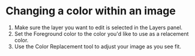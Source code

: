 # Changing a color within an image

1. Make sure the layer you want to edit is selected in the Layers panel.
2. Set the Foreground color to the color you'd like to use as a relacement color. 
3. Use the Color Replacement tool to adjust your image as you see fit. 


